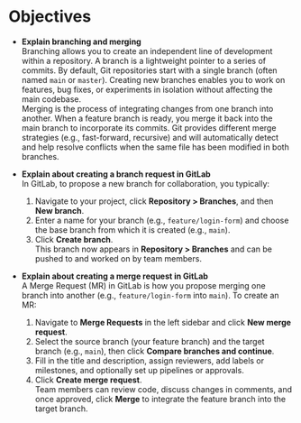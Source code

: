 # Objectives

- **Explain branching and merging**  
  Branching allows you to create an independent line of development within a repository. A branch is a lightweight pointer to a series of commits. By default, Git repositories start with a single branch (often named `main` or `master`). Creating new branches enables you to work on features, bug fixes, or experiments in isolation without affecting the main codebase.  
  Merging is the process of integrating changes from one branch into another. When a feature branch is ready, you merge it back into the main branch to incorporate its commits. Git provides different merge strategies (e.g., fast-forward, recursive) and will automatically detect and help resolve conflicts when the same file has been modified in both branches.

- **Explain about creating a branch request in GitLab**  
  In GitLab, to propose a new branch for collaboration, you typically:  
  1. Navigate to your project, click **Repository > Branches**, and then **New branch**.  
  2. Enter a name for your branch (e.g., `feature/login-form`) and choose the base branch from which it is created (e.g., `main`).  
  3. Click **Create branch**.  
  This branch now appears in **Repository > Branches** and can be pushed to and worked on by team members.

- **Explain about creating a merge request in GitLab**  
  A Merge Request (MR) in GitLab is how you propose merging one branch into another (e.g., `feature/login-form` into `main`). To create an MR:  
  1. Navigate to **Merge Requests** in the left sidebar and click **New merge request**.  
  2. Select the source branch (your feature branch) and the target branch (e.g., `main`), then click **Compare branches and continue**.  
  3. Fill in the title and description, assign reviewers, add labels or milestones, and optionally set up pipelines or approvals.  
  4. Click **Create merge request**.  
  Team members can review code, discuss changes in comments, and once approved, click **Merge** to integrate the feature branch into the target branch.  
